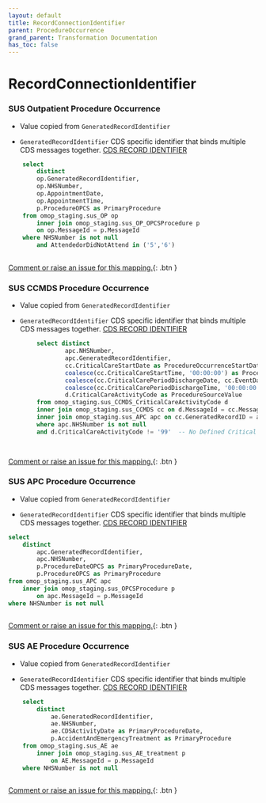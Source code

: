 ```yaml
---
layout: default
title: RecordConnectionIdentifier
parent: ProcedureOccurrence
grand_parent: Transformation Documentation
has_toc: false
---
```

# RecordConnectionIdentifier
### SUS Outpatient Procedure Occurrence
* Value copied from `GeneratedRecordIdentifier`

* `GeneratedRecordIdentifier` CDS specific identifier that binds multiple CDS messages together. [CDS RECORD IDENTIFIER](https://www.datadictionary.nhs.uk/data_elements/cds_record_identifier.html)

```sql
	select
		distinct
		op.GeneratedRecordIdentifier,
		op.NHSNumber,
		op.AppointmentDate,
		op.AppointmentTime,
		p.ProcedureOPCS as PrimaryProcedure
	from omop_staging.sus_OP op
		inner join omop_staging.sus_OP_OPCSProcedure p
		on op.MessageId = p.MessageId
	where NHSNumber is not null
		and AttendedorDidNotAttend in ('5','6')
	
```


[Comment or raise an issue for this mapping.](https://github.com/answerdigital/oxford-omop-data-mapper/issues/new?title=OMOP%20ProcedureOccurrence%20table%20RecordConnectionIdentifier%20field%20SUS%20Outpatient%20Procedure%20Occurrence%20mapping){: .btn }
### SUS CCMDS Procedure Occurrence
* Value copied from `GeneratedRecordIdentifier`

* `GeneratedRecordIdentifier` CDS specific identifier that binds multiple CDS messages together. [CDS RECORD IDENTIFIER](https://www.datadictionary.nhs.uk/data_elements/cds_record_identifier.html)

```sql
		select distinct
				apc.NHSNumber,
				apc.GeneratedRecordIdentifier,
				cc.CriticalCareStartDate as ProcedureOccurrenceStartDate,
				coalesce(cc.CriticalCareStartTime, '00:00:00') as ProcedureOccurrenceStartTime,
				coalesce(cc.CriticalCarePeriodDischargeDate, cc.EventDate) as ProcedureOccurrenceEndDate,
				coalesce(cc.CriticalCarePeriodDischargeTime, '00:00:00') as ProcedureOccurrenceEndTime,
				d.CriticalCareActivityCode as ProcedureSourceValue
		from omop_staging.sus_CCMDS_CriticalCareActivityCode d
		inner join omop_staging.sus_CCMDS cc on d.MessageId = cc.MessageId
		inner join omop_staging.sus_APC apc on cc.GeneratedRecordID = apc.GeneratedRecordIdentifier
		where apc.NHSNumber is not null
		and d.CriticalCareActivityCode != '99'  -- No Defined Critical Care Activity

	
```


[Comment or raise an issue for this mapping.](https://github.com/answerdigital/oxford-omop-data-mapper/issues/new?title=OMOP%20ProcedureOccurrence%20table%20RecordConnectionIdentifier%20field%20SUS%20CCMDS%20Procedure%20Occurrence%20mapping){: .btn }
### SUS APC Procedure Occurrence
* Value copied from `GeneratedRecordIdentifier`

* `GeneratedRecordIdentifier` CDS specific identifier that binds multiple CDS messages together. [CDS RECORD IDENTIFIER](https://www.datadictionary.nhs.uk/data_elements/cds_record_identifier.html)

```sql
select
	distinct
		apc.GeneratedRecordIdentifier,
		apc.NHSNumber,
		p.ProcedureDateOPCS as PrimaryProcedureDate,
		p.ProcedureOPCS as PrimaryProcedure
from omop_staging.sus_APC apc
	inner join omop_staging.sus_OPCSProcedure p
		on apc.MessageId = p.MessageId
where NHSNumber is not null
	
```


[Comment or raise an issue for this mapping.](https://github.com/answerdigital/oxford-omop-data-mapper/issues/new?title=OMOP%20ProcedureOccurrence%20table%20RecordConnectionIdentifier%20field%20SUS%20APC%20Procedure%20Occurrence%20mapping){: .btn }
### SUS AE Procedure Occurrence
* Value copied from `GeneratedRecordIdentifier`

* `GeneratedRecordIdentifier` CDS specific identifier that binds multiple CDS messages together. [CDS RECORD IDENTIFIER](https://www.datadictionary.nhs.uk/data_elements/cds_record_identifier.html)

```sql
	select
		distinct
			ae.GeneratedRecordIdentifier,
			ae.NHSNumber,
			ae.CDSActivityDate as PrimaryProcedureDate,
			p.AccidentAndEmergencyTreatment as PrimaryProcedure
	from omop_staging.sus_AE ae
		inner join omop_staging.sus_AE_treatment p
			on AE.MessageId = p.MessageId
	where NHSNumber is not null
	
```


[Comment or raise an issue for this mapping.](https://github.com/answerdigital/oxford-omop-data-mapper/issues/new?title=OMOP%20ProcedureOccurrence%20table%20RecordConnectionIdentifier%20field%20SUS%20AE%20Procedure%20Occurrence%20mapping){: .btn }
